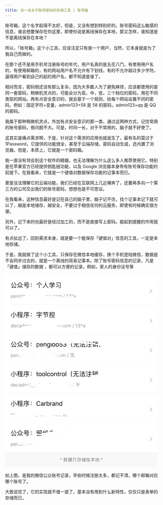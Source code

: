 ```yaml
---
title: 谈一谈关于账号密码的存储工具 | 账号箱
---
```


账号箱，这个名字起得不太好，但是，又没有想到特别好的。账号密码这么敏感的信息，谁会想要保存在你这里，即使你说是离线保存在本地，那又怎样，谁知道是不是离线保存在本地？

所以，「账号箱」这个小工具，应该注定只有我一个用户，当然，它本身就是为了我自己而做的。

在那个还不是用手机号注册账号的年代，用户名真的是五花八门，有使用用户名的，有使用邮箱的，有的网站用户名不允许有下划线，有的不允许超过多少字符。逼得用户看到自己的起的用户名，都不知道是谁了。

相对而言，密码倒还没有那么复杂，因为大多数人为了避免麻烦，应该都使用的是同一套密码，稍微机灵点的，可能会分为高，中，低，三个档位的密码，用在不同类型的网站。再有点安全意识的，就会基于一个规则，给每个网站设置不同的密码，例如：固定字符+变量，admin123+58 是 58 的密码，admin123+qq 是 QQ 的密码。

我属于那种稍微机灵点，外加有点安全意识的那一类，通过这两种方式，记住常用的账号密码，倒问题不大。可是，时间一长，对于不常用的，脑子就不好使了。

这其实是痛点需求啊，于是，针对这个需求的应用也就诞生了，最有名的莫过于 1Password，它提供的功能很全，甚至于云端存储，密码自动生成，还内置了浏览器。但是，本质上，它就是一个密码箱。

我一直没有领会到这个软件的精髓，也无法理解为什么这么多人推荐使用它。特别是在苹果官方已经提供钥匙链功能，以及 Google 浏览器本身带有账号保存功能的前提下。在我看来，它就是一个键值对数据保存功能的记事本而已。

更是没法理解它的云端功能，我们已经在互联网上几近裸奔了，还要再多向一个第三方的公司交出我们的账号密码，想想也是不可思议。

在我看来，这种信息最好是记在自己的脑子里，脑子记不住，找个记事本记下就可以了，越是本地储存，越安全，不要过于相信任何的云服务，即使有时候确实很方便。

另外，记下来的也最好是经过加工的，而不是直接写上密码。能起到提醒的作用就可以了。

有点扯远了，回到需求本身，就是要一个能保存「键值对」信息的工具，一定是本地存储。

于是，我就做了这个小工具，只保存在微信本地缓存，换个手机登陆微信，数据是不会同步过去的，就是一个离线的简易记事本。除了账号密码信息的记录，凡是「键值」储存的数据 ，都可以方便的记录，例如，家人的身份证号等

![](./_image/FullSizeRender.jpg)

如上图，是我的微信公众账号记录，早些时候注册太多，都记不清，哪个邮箱对应哪个账号了。

大致说完了，它的实现就不值一提了，基本没有用到什么新特性，仅仅只是表单的存储而已。